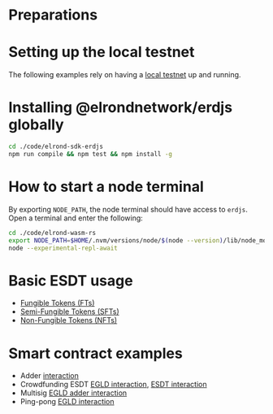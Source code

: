 # Preparations

# Setting up the local testnet

The following examples rely on having a [local testnet](https://docs.multiversx.com/developers/setup-local-testnet/) up and running.

# Installing @elrondnetwork/erdjs globally

```bash
cd ./code/elrond-sdk-erdjs
npm run compile && npm test && npm install -g
```

# How to start a node terminal

By exporting `NODE_PATH`, the node terminal should have access to `erdjs`.
Open a terminal and enter the following:

```bash
cd ./code/elrond-wasm-rs
export NODE_PATH=$HOME/.nvm/versions/node/$(node --version)/lib/node_modules
node --experimental-repl-await
```

# Basic ESDT usage

- [Fungible Tokens (FTs)](esdt-FT-fungible-tokens.md)
- [Semi-Fungible Tokens (SFTs)](esdt-SFT-semi-fungible-tokens.md)
- [Non-Fungible Tokens (NFTs)](esdt-NFT-non-fungible-tokens.md)

# Smart contract examples

- Adder [interaction](../../../contracts/examples/adder/interaction/Adder.erdjs.md)
- Crowdfunding ESDT [EGLD interaction](../../../contracts/examples/crowdfunding-esdt/interaction/Crowdfunding-egld.erdjs.md), [ESDT interaction](../../../contracts/examples/crowdfunding-esdt/interaction/Crowdfunding-esdt.erdjs.md)
- Multisig [EGLD adder interaction](../../../contracts/examples/multisig/interaction/Multisig-adder-egld.erdjs.md)
- Ping-pong [EGLD interaction](../../../contracts/examples/ping-pong-egld/interaction/Ping-pong-egld.erdjs.md)
